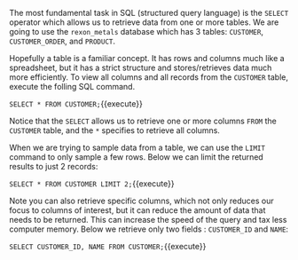 
The most fundamental task in SQL (structured query language) is the `SELECT` operator which allows us to retrieve data from one or more tables. We are going to use the `rexon_metals` database which has 3 tables: `CUSTOMER`, `CUSTOMER_ORDER`, and `PRODUCT`. 

Hopefully a table is a familiar concept. It has rows and columns much like a spreadsheet, but it has a strict structure and stores/retrieves data much more efficiently. To view all columns and all records from the `CUSTOMER` table, execute the folling SQL command. 

`SELECT * FROM CUSTOMER;`{{execute}}

Notice that the `SELECT` allows us to retrieve one or more columns `FROM` the `CUSTOMER` table, and the `*` specifies to retrieve all columns.

When we are trying to sample data from a table, we can use the `LIMIT` command to only sample a few rows. Below we can limit the returned results to just 2 records: 

`SELECT * FROM CUSTOMER LIMIT 2;`{{execute}}


Note you can also retrieve specific columns, which not only reduces our focus to columns of interest, but it can reduce the amount of data that needs to be returned. This can increase the speed of the query and tax less computer memory. Below we retrieve only two fields : `CUSTOMER_ID` and `NAME`: 

`SELECT CUSTOMER_ID, NAME FROM CUSTOMER;`{{execute}}
